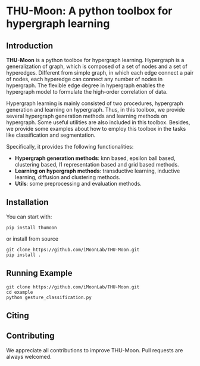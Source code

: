 THU-Moon: A python toolbox for hypergraph learning  
===

Introduction
---
**THU-Moon** is a python toolbox for hypergraph learning. Hypergraph is a generalization of graph, which is composed of a set of nodes and a set of hyperedges. Different from simple graph, in which each edge connect a pair of nodes, each hyperedge can connect any number of nodes in hypergraph. The flexible edge degree in hypergraph enables the hypergraph model to formulate the high-order correlation of data.

Hypergraph learning is mainly consisted of two procedures, hypergraph generation and learning on hypergraph. Thus, in this toolbox, we provide several hypergraph generation methods and learning methods on hypergraph. Some useful utilities are also included in this toolbox. Besides, we provide some examples about how to employ this toolbox in the tasks like classification and segmentation.  

Specifically, it provides the following functionalities:
* **Hypergraph generation methods**: knn based, epsilon ball based, clustering based, l1 representation based and grid based methods.
* **Learning on hypergraph methods**: transductive learning, inductive learning, diffusion and clustering methods.
* **Utils**: some preprocessing and evaluation methods.

Installation
---
You can start with:  

    pip install thumoon

or install from source
    
    git clone https://github.com/iMoonLab/THU-Moon.git
    pip install .

Running Example
---

    git clone https://github.com/iMoonLab/THU-Moon.git
    cd example
    python gesture_classification.py


Citing
--- 


Contributing
---
We appreciate all contributions to improve THU-Moon. Pull requests are always welcomed.
